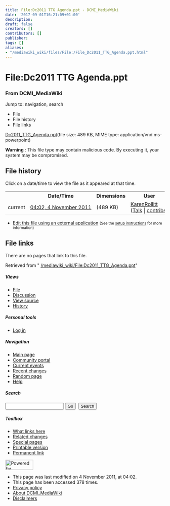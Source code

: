 ```yaml
---
title: File:Dc2011 TTG Agenda.ppt - DCMI_MediaWiki
date: '2017-09-01T16:21:09+01:00'
description: 
draft: false
creators: []
contributors: []
publisher: 
tags: []
aliases:
- "/mediawiki_wiki/files/File:/File_Dc2011_TTG_Agenda.ppt.html"
---
```


<a id="top"></a>
# File:Dc2011 TTG Agenda.ppt

### From DCMI\_MediaWiki

Jump to: navigation, search
<!-- start content -->
- File
- File history
- File links

[Dc2011\_TTG\_Agenda.ppt](/mediawiki_wiki/files/Dc2011_TTG_Agenda.ppt "Dc2011 TTG Agenda.ppt")‎(file size: 489 KB, MIME type: application/vnd.ms-powerpoint)

**Warning** : This file type may contain malicious code. By executing it, your system may be compromised.
<!-- 
NewPP limit report
Preprocessor node count: 0/1000000
Post-expand include size: 0/2097152 bytes
Template argument size: 0/2097152 bytes
Expensive parser function count: 0/100
-->
## File history

Click on a date/time to view the file as it appeared at that time.

<table class="wikitable filehistory">
  <tr>
    <td></td>
    <th>Date/Time</th>
    <th>Dimensions</th>
    <th>User</th>
    <th>Comment</th>
  </tr>
  <tr>
    <td>current</td>
    <td class="filehistory-selected" style="white-space: nowrap;"><a href="/mediawiki_wiki/files/Dc2011_TTG_Agenda.ppt">04:02, 4 November 2011</a></td>
    <td> <span style="white-space: nowrap;">(489 KB)</span>
    </td>
    <td>
      <a href="/index.php?title=User:KarenRollitt&amp;action=edit&amp;redlink=1" class="new mw-userlink" title="User:KarenRollitt (page does not exist)">KarenRollitt</a> <span style="white-space: nowrap;"> <span class="mw-usertoollinks">(<a href="/index.php?title=User_talk:KarenRollitt&amp;action=edit&amp;redlink=1" class="new" title="User talk:KarenRollitt (page does not exist)">Talk</a> | <a href="/index.php/Special:Contributions/KarenRollitt" title="Special:Contributions/KarenRollitt">contribs</a>)</span></span>
    </td>
    <td></td>
  </tr>
</table>

  

- [Edit this file using an external application](/index.php?title=File:Dc2011_TTG_Agenda.ppt&action=edit&externaledit=true&mode=file "File:Dc2011 TTG Agenda.ppt") <small>(See the <a href="http://www.mediawiki.org/wiki/Manual:External_editors" class="external text" rel="nofollow">setup instructions</a> for more information)</small>

## File links

There are no pages that link to this file.

Retrieved from " [/mediawiki_wiki/File:Dc2011\_TTG\_Agenda.ppt](/mediawiki_wiki/files/File:/File:Dc2011_TTG_Agenda.ppt.html)"

<!-- end content -->

##### Views

- [File](/mediawiki_wiki/files/File:/File:Dc2011_TTG_Agenda.ppt.html "View the file page [c]")
- [Discussion](/index.php?title=File_talk:Dc2011_TTG_Agenda.ppt&action=edit&redlink=1 "Discussion about the content page [t]")
- [View source](/index.php?title=File:Dc2011_TTG_Agenda.ppt&action=edit "This page is protected.
You can view its source [e]")
- [History](/index.php?title=File:Dc2011_TTG_Agenda.ppt&action=history "Past revisions of this page [h]")

##### Personal tools

- [Log in](/index.php?title=Special:UserLogin&returnto=File:Dc2011_TTG_Agenda.ppt "You are encouraged to log in; however, it is not mandatory [o]")

<script type="text/javascript"> if (window.isMSIE55) fixalpha(); </script>

##### Navigation

- [Main page](/index.php/Main_Page "Visit the main page [z]")
- [Community portal](/index.php/DCMI_MediaWiki:Community_portal "About the project, what you can do, where to find things")
- [Current events](/index.php/DCMI_MediaWiki:Current_events "Find background information on current events")
- [Recent changes](/index.php/Special:RecentChanges "The list of recent changes in the wiki [r]")
- [Random page](/index.php/Special:Random "Load a random page [x]")
- [Help](/index.php/Help:Contents "The place to find out")

##### <label for="searchInput">Search</label>

<form action="/index.php" id="searchform">
				<input type="hidden" name="title" value="Special:Search">
				<input id="searchInput" title="Search DCMI_MediaWiki" accesskey="f" type="search" name="search">
				<input type="submit" name="go" class="searchButton" id="searchGoButton" value="Go" title="Go to a page with this exact name if exists"> 
				<input type="submit" name="fulltext" class="searchButton" id="mw-searchButton" value="Search" title="Search the pages for this text">
			</form>

##### Toolbox

- [What links here](/index.php/Special:WhatLinksHere/File:Dc2011_TTG_Agenda.ppt "List of all wiki pages that link here [j]")
- [Related changes](/index.php/Special:RecentChangesLinked/File:Dc2011_TTG_Agenda.ppt "Recent changes in pages linked from this page [k]")
- [Special pages](/index.php/Special:SpecialPages "List of all special pages [q]")
- [Printable version](/index.php?title=File:Dc2011_TTG_Agenda.ppt&printable=yes "Printable version of this page [p]")
- [Permanent link](/index.php?title=File:Dc2011_TTG_Agenda.ppt&oldid=1607 "Permanent link to this revision of the page")

<!-- end of the left (by default at least) column -->

 [<img src="/skins/common/images/poweredby_mediawiki_88x31.png" height="31" width="88" alt="Powered by MediaWiki">](http://www.mediawiki.org/)

- This page was last modified on 4 November 2011, at 04:02.
- This page has been accessed 378 times.
- [Privacy policy](/index.php/DCMI_MediaWiki:Privacy_policy "DCMI MediaWiki:Privacy policy")
- [About DCMI\_MediaWiki](/index.php/DCMI_MediaWiki:About "DCMI MediaWiki:About")
- [Disclaimers](/index.php/DCMI_MediaWiki:General_disclaimer "DCMI MediaWiki:General disclaimer")

<script>if (window.runOnloadHook) runOnloadHook();</script><!-- Served in 0.450 secs. -->
